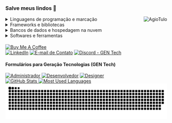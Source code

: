 <!-- Descrição -->
<h3>Salve meus lindos 👋</h3>

<!-- Habilidades + Sub-div com projetos -->
<div style="display:inline_block">
    <img align="right" alt="AgioTulo" src="https://cdn.discordapp.com/emojis/758866965904228362.png?v=1">
    <!-- https://img.shields.io/badge/--svg?style=for-the-badge&logo=&logoColor=&color= -->
    <details>
        <summary>Linguagens de programação e marcação</summary>
        <p>
            <a href="https://github.com/search?&q=user%3ACartulo+language%3Acsharp"><img alt="C#" src="https://img.shields.io/badge/-C%23-svg?style=for-the-badge&logo=c-sharp&logoColor=white&color=purple"></a>
            <a href="https://github.com/search?&q=user%3ACartulo+language%3Acss"><img alt="CSS" src="https://img.shields.io/badge/-CSS-svg?style=for-the-badge&logo=css3&logoColor=white&color=blue"></a>
            <a href="https://github.com/search?&q=user%3ACartulo+language%3Ahtml"><img alt="HTML" src="https://img.shields.io/badge/-HTML-svg?style=for-the-badge&logo=html5&logoColor=white&color=red"></a>
            <a href="https://github.com/search?&q=user%3ACartulo+language%3Ajava"><img alt="Java" src="https://img.shields.io/badge/-Java-svg?style=for-the-badge&logo=java&logoColor=white&color=blue"></a>
            <a href="https://github.com/search?&q=user%3ACartulo+language%3Ajavascript"><img alt="JavaScript" src="https://img.shields.io/badge/-JavaScript-svg?style=for-the-badge&logo=javascript&logoColor=black&color=yellow"></a>
            <a href="https://github.com/search?&q=user%3ACartulo+language%3Ajavascript"><img alt="Node.JS" src="https://img.shields.io/badge/-Node.JS-svg?style=for-the-badge&logo=node.js&logoColor=black&color=green"></a>
            <a href="https://github.com/search?&q=user%3ACartulo+language%3Apython"><img alt="Python" src="https://img.shields.io/badge/-Python-svg?style=for-the-badge&logo=python&logoColor=white&color=blue"></a>
            <a href="https://github.com/search?&q=user%3ACartulo+language%3Atypescript"><img alt="TypeScript" src="https://img.shields.io/badge/-TypeScript-svg?style=for-the-badge&logo=typescript&logoColor=white&color=blue"></a>
        </p>
    </details>
    <details>
        <summary>Frameworks e bibliotecas</summary>
        <p>
            <a href="#"><img alt="Angular" src="https://img.shields.io/badge/-Angular-svg?style=for-the-badge&logo=angular&logoColor=white&color=red"></a>
            <a href="#"><img alt="Bootstrap" src="https://img.shields.io/badge/-Bootstrap-svg?style=for-the-badge&logo=bootstrap&logoColor=white&color=purple"></a>
            <a href="#"><img alt="Ionic" src="https://img.shields.io/badge/-Ionic-svg?style=for-the-badge&logo=ionic&logoColor=white&color=blue"></a>
            <a href="#"><img alt="Vue" src="https://img.shields.io/badge/-Vue-svg?style=for-the-badge&logo=vue.js&logoColor=white&color=darkgreen"></a>
        </p>
    </details>
    <details>
        <summary>Bancos de dados e hospedagem na nuvem</summary>
        <p>
            <a href="#"><img alt="MySQL" src="https://img.shields.io/badge/-MySQL-svg?style=for-the-badge&logo=mysql&logoColor=white&color=blue"></a>
            <a href="#"><img alt="Notion" src="https://img.shields.io/badge/-Notion-svg?style=for-the-badge&logo=notion&logoColor=white&color=black"></a>
            <a href="#"><img alt="SQL Server" src="https://img.shields.io/badge/-Microsoft%20SQL%20Server-svg?style=for-the-badge&logo=microsoft-sql-server&logoColor=white&color=red"></a>
        </p>
    </details>
    <details>
        <summary>Softwares e ferramentas</summary>
        <p>
            <a href="#"><img alt="Adobe Photoshop" src="https://img.shields.io/badge/-Adobe%20Photoshop-svg?style=for-the-badge&logo=adobe-photoshop&logoColor=darkblue&color=blue"></a>
        </p>
    </details>
    <br>
</div>

<!-- Suporte e Links -->
<div style="display:inline_block">
    <a href="https://www.buymeacoffee.com/cartulo" target="_blank"><img src="https://cdn.buymeacoffee.com/buttons/v2/default-violet.png" alt="Buy Me A Coffee" align="center" style="height:100%;max-height:60px!important;width:100%;max-width:217px!important;"></a>
    <br>
</div>

<!-- CONTACT WITH ME + Forms GEN Tech -->
<div>
    <a href="https://linkedin.com/in/gil-tulo" target="_blank"><img alt="LinkedIn" src="https://img.shields.io/badge/-LinkedIn-svg?style=for-the-badge&logo=linkedin&color=blue"></a>
    <a href="mailto:contato.gil.tulo@gmail.com" target="_blank"><img alt="E-mail de Contato" src="https://img.shields.io/badge/-Gmail-svg?style=for-the-badge&logo=gmail&logoColor=white&color=red"></a>
    <a href="https://discord.gg/ezXs7ZhA7T" target="_blank"><img alt="Discord - GEN Tech" src="https://img.shields.io/badge/-GEN%20Tech-svg?style=for-the-badge&logo=discord&logoColor=white&color=blue"></a>
    <br>
    <h4>Formulários para Geração Tecnologias (GEN Tech)</h4>
    <a href="https://forms.gle/uMGjamYAspHvoCkQ8" target="_blank"><img alt="Administrador" src="https://img.shields.io/badge/-Administrador-svg?style=for-the-badge&logoColor=white&color=blue"></a>
    <a href="https://forms.gle/wY4dRcFsMFqDewsV9" target="_blank"><img alt="Desenvolvedor" src="https://img.shields.io/badge/-Desenvolvedor-svg?style=for-the-badge&logoColor=white&color=purple"></a>
    <a href="https://forms.gle/LRXp7Y2najeQFbN39" target="_blank"><img alt="Designer" src="https://img.shields.io/badge/-Designer-svg?style=for-the-badge&logoColor=white&color=green"></a> 
</div>

<!-- STATISTICS -->
<div> 
    <a href="https://github.com/cartulo">
    <img alt="GitHub Stats" height="150em" src="https://github-readme-stats.vercel.app/api?username=cartulo&show_icons=true&theme=tokyonight&include_all_commits=true&count_private=true"/>
    <img alt="Most Used Languages" height="150em" src="https://github-readme-stats.vercel.app/api/top-langs/?username=cartulo&layout=compact&langs_count=7&theme=tokyonight"/>
    <img alt="Snake Animation" src="https://github.com/cartulo/cartulo/blob/output/github-contribution-grid-snake.svg"/> 
</div>